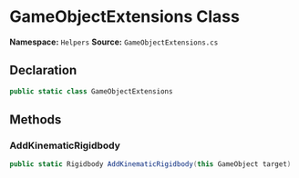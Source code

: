 # GameObjectExtensions Class

**Namespace:** `Helpers`
**Source:** `GameObjectExtensions.cs`

## Declaration

```csharp
public static class GameObjectExtensions
```

## Methods

### AddKinematicRigidbody

```csharp
public static Rigidbody AddKinematicRigidbody(this GameObject target)
```

